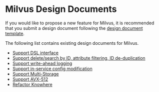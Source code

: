 # Milvus Design Documents

If you would like to propose a new feature for Milvus, it is recommended that you submit a design document following the [design document template](https://docs.google.com/document/d/1KhWs9b53K6WQUZ_FGWhIaeTraaSqsLQF7v2v68sAh_c/edit?usp=sharing).

The following list contains existing design documents for Milvus.

-   [Support DSL interface](https://docs.google.com/document/d/1U83LY36TyaG3WD67Q9HWg9saD3qQcz9BfMcEScgwQPM/edit?usp=sharing)
-   [Support delete/search by ID, attribute filtering, ID de-duplication](https://docs.google.com/document/d/1CDKdTj_DnE90YaZrPgsMaphqOTkMdbKETNrsFKj_Bco/edit?usp=sharing)
-   [Support write-ahead logging](https://docs.google.com/document/d/12N8RC_wJb2dvEKY9jrlh8hU_eH8jxQVBewoPuHNqcXE/edit?usp=sharing)
-   [Support in-service config modification](https://docs.google.com/document/d/1pK1joWJgAHM5nVp3q005iLbLqU5bn9InWeBy0mRAoSg/edit?usp=sharing)
-   [Support Multi-Storage](https://docs.google.com/document/d/1iwwLH4Jtm3OXIVb7jFYsfmcbOyX6AWZKaNJAaXC7-cw/edit?usp=sharing)
-   [Support AVX-512](https://docs.google.com/document/d/1do6_JgRCYdcV95sTPE6rLoiBK8wAcZki5Ypp7jbgqK0/edit?usp=sharing)
-   [Refactor Knowhere](https://docs.google.com/document/d/1HY27EXV4UjJhDEmJ9t4Rjh7I1sB8iJHvqvliM6HHLS8/edit?usp=sharing)

